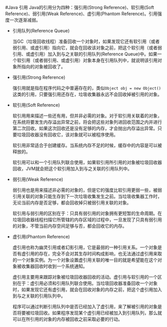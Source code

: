 #Java 引用
Java的引用分为四种：强引用(Strong Reference)、软引用(Soft Reference)、弱引用(Weak Reference)、虚引用(Phantom Reference)。引用强度一次逐渐减弱。

+ 引用队列(Reference Queue)
	
	当GC（垃圾回收线程）准备回收一个对象时，如果发现它还有软引用（或者弱引用、或虚引用）指向它，就会在回收该对象之前，把这个软引用（或者弱引用、或虚引用）加入到与之关联的引用队列(Reference Queue)中。如果一个软引用（或者弱引用、或虚引用）对象本身在引用队列中，就说明该引用对象所指向的对象被回收了。

+ 强引用(Strong Reference)

	强引用就是指在程序代码之中普遍存在的，类似`Object obj = new Object()`这类的引用，只要强引用还存在，垃圾收集器永远不会回收掉被引用的对象。

+ 软引用(Soft Reference)

	软引用用来描述一些还有用，但并非必需的对象。对于软引用关联着的对象，在系统将要发生内存溢出异常之前，将会把这些对象列进回收范围之内并进行第二次回收。如果这次回收还是没有足够的内存，才会抛出内存溢出异常。只要垃圾回收器没有回收它，该对象就可以被程序使用。

	软引用非常适合于创建缓存。当系统内存不足的时候，缓存中的内容是可以被释放的。

	软引用可以和一个引用队列联合使用，如果软引用所引用的对象被垃圾回收器回收，JVM就会把这个软引用加入到与之关联的引用队列中。

+ 弱引用(Weak Reference)

	弱引用也是用来描述非必需的对象的，但是它的强度比软引用更弱一些，被弱引用关联的对象只能生存到下一次垃圾收集发生之前。当垃圾收集器工作时，无论当前内存是否足够，都会回收掉只被弱引用关联的对象。

	软引用与弱引用的区别在于：只具有弱引用的对象拥有更短暂的生命周期。在垃圾回收器线程扫描它所管辖的内存区域的过程中，一旦发现了只具有弱引用的对象，不管当前内存空间足够与否，都会回收它的内存。


+ 虚引用(Phantom Reference)

	虚引用也称为幽灵引用或者幻影引用，它是最弱的一种引用关系。一个对象是否有虚引用的存在，完全不会对其生存时间构成影响，也无法通过虚引用来取的一个对象实例。为一个对象设置虚引用关联的唯一目的就是希望能在这个对象被收集器回收时收到一个系统通知。

	虚引用主要用来跟踪对象被垃圾回收器回收的活动。虚引用与软引用的一个区别在于：虚引用必须和引用队列联合使用。当垃圾回收器准备回收一个对象时，如果发现它还有虚引用，就会在回收对象的内存之前，把这个虚引用加入到与之关联的引用队列中。

	程序可以通过判断引用队列中是否已经加入了虚引用，来了解被引用的对象是否将要被垃圾回收。如果程序发现某个虚引用已经被加入到引用队列，那么就可以在所引用的对象的内存被回收之前采取必要的行动。